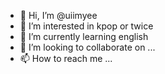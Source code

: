 - 👋 Hi, I’m @uiimyee
- 👀 I’m interested in kpop or twice
- 🌱 I’m currently learning english
- 💞️ I’m looking to collaborate on ...
- 📫 How to reach me ...

<!---
uiimyee/uiimyee is a ✨ special ✨ repository because its `README.md` (this file) appears on your GitHub profile.
You can click the Preview link to take a look at your changes.
--->
